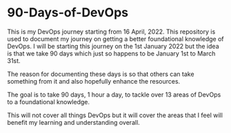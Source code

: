 # 90-Days-of-DevOps
This is my DevOps journey starting from 16 April, 2022.
This repository is used to document my journey on getting a better foundational knowledge of DevOps. I will be starting this journey on the 1st January 2022 but the idea is that we take 90 days which just so happens to be January 1st to March 31st.

The reason for documenting these days is so that others can take something from it and also hopefully enhance the resources.

The goal is to take 90 days, 1 hour a day, to tackle over 13 areas of DevOps to a foundational knowledge.

This will not cover all things DevOps but it will cover the areas that I feel will benefit my learning and understanding overall.
